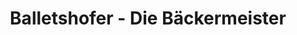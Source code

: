 ---
title: "Balletshofer - Die Bäckermeister"
url: /dachau/balletshofer-die-baeckermeister/
shop: Bäckerei
---